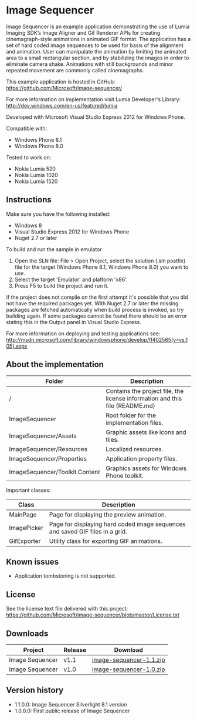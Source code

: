 ﻿Image Sequencer
===============

Image Sequencer is an example application demonstrating the use of Lumia Imaging SDK’s Image Aligner and Gif Renderer APIs for creating cinemagraph-style animations in animated GIF format. The application has a set of hard coded image sequences to be used for basis of the alignment and animation. User can manipulate the animation by limiting the animated area to a small rectangular section, and by stabilizing the images in order to eliminate camera shake. Animations with still backgrounds and minor repeated movement are commonly called cinemagraphs.

This example application is hosted in GitHub:
https://github.com/Microsoft/image-sequencer/

For more information on implementation visit Lumia Developer's Library: http://dev.windows.com/en-us/featured/lumia

Developed with Microsoft Visual Studio Express 2012 for Windows Phone.

Compatible with:

 * Windows Phone 8.1
 * Windows Phone 8.0

Tested to work on:

 * Nokia Lumia 520
 * Nokia Lumia 1020
 * Nokia Lumia 1520


Instructions
------------

Make sure you have the following installed:

 * Windows 8
 * Visual Studio Express 2012 for Windows Phone
 * Nuget 2.7 or later

To build and run the sample in emulator

1. Open the SLN file:
   File > Open Project, select the solution (.sln postfix) file for the target
   (Windows Phone 8.1, Windows Phone 8.0) you want to use.
2. Select the target 'Emulator' and platform 'x86'.
3. Press F5 to build the project and run it.


If the project does not compile on the first attempt it's possible that you
did not have the required packages yet. With Nuget 2.7 or later the missing
packages are fetched automatically when build process is invoked, so try
building again. If some packages cannot be found there should be an
error stating this in the Output panel in Visual Studio Express.

For more information on deploying and testing applications see:
http://msdn.microsoft.com/library/windowsphone/develop/ff402565(v=vs.105).aspx


About the implementation
------------------------

| Folder | Description |
| ------ | ----------- |
| / | Contains the project file, the license information and this file (README.md) |
| ImageSequencer | Root folder for the implementation files.  |
| ImageSequencer/Assets | Graphic assets like icons and tiles. |
| ImageSequencer/Resources | Localized resources. |
| ImageSequencer/Properties | Application property files. |
| ImageSequencer/Toolkit.Content | Graphics assets for Windows Phone toolkit. |

Important classes:

| Class | Description |
| ----- | ----------- |
| MainPage | Page for displaying the preview animation. |
| ImagePicker | Page for displaying hard coded image sequences and saved GIF files in a grid. |
| GifExporter | Utility class for exporting GIF animations. |


Known issues
------------

 * Application tombstoning is not supported.


License
-------

See the license text file delivered with this project:
https://github.com/Microsoft/image-sequencer/blob/master/License.txt


Downloads
---------

| Project | Release | Download |
| ------- | --------| -------- |
| Image Sequencer | v1.1 | [image-sequencer-1.1.zip](https://github.com/Microsoft/image-sequencer/archive/1.1.zip) |
| Image Sequencer | v1.0 | [image-sequencer-1.0.zip](https://github.com/Microsoft/image-sequencer/archive/1.0.zip) |


Version history
---------------

 * 1.1.0.0: Image Sequencer Silverlight 8.1 version
 * 1.0.0.0: First public release of Image Sequencer

